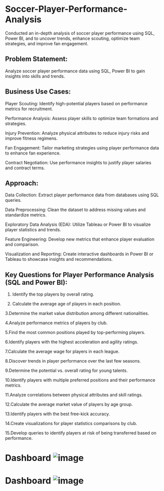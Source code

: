# Soccer-Player-Performance-Analysis
Conducted an in-depth analysis of soccer player performance using  SQL, Power BI, and to uncover trends, enhance scouting, optimize team strategies, and improve fan engagement.

## Problem Statement:
Analyze soccer player performance data using SQL, Power BI to gain insights into skills and trends.

## Business Use Cases:
Player Scouting: Identify high-potential players based on performance metrics for recruitment.

Performance Analysis: Assess player skills to optimize team formations and strategies.

Injury Prevention: Analyze physical attributes to reduce injury risks and improve fitness regimens.

Fan Engagement: Tailor marketing strategies using player performance data to enhance fan experience.

Contract Negotiation: Use performance insights to justify player salaries and contract terms.

## Approach:
Data Collection: Extract player performance data from databases using SQL queries.

Data Preprocessing: Clean the dataset to address missing values and standardize metrics.

Exploratory Data Analysis (EDA): Utilize Tableau or Power BI to visualize player statistics and trends.

Feature Engineering: Develop new metrics that enhance player evaluation and comparison.

Visualization and Reporting: Create interactive dashboards in Power BI or Tableau to showcase insights and recommendations.

## Key Questions for Player Performance Analysis (SQL and Power BI):
1. Identify the top players by overall rating.
   
2. Calculate the average age of players in each position.
   
3.Determine the market value distribution among different nationalities.

4.Analyze performance metrics of players by club.

5.Find the most common positions played by top-performing players.

6.Identify players with the highest acceleration and agility ratings.

7.Calculate the average wage for players in each league.

8.Discover trends in player performance over the last few seasons.

9.Determine the potential vs. overall rating for young talents.

10.Identify players with multiple preferred positions and their performance metrics.

11.Analyze correlations between physical attributes and skill ratings.

12.Calculate the average market value of players by age group.

13.Identify players with the best free-kick accuracy.

14.Create visualizations for player statistics comparisons by club.

15.Develop queries to identify players at risk of being transferred based on performance.

# Dashboard ![image](https://github.com/user-attachments/assets/57706f88-d16f-4290-a627-4ee245b07472)

# Dashboard ![image](https://github.com/user-attachments/assets/0b628db2-5976-4f9d-ae01-7ea3ad6b3338)




